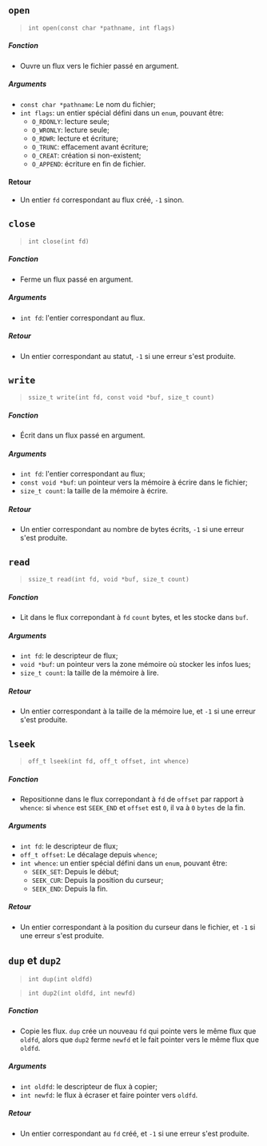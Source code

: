 ## `open`

> `int open(const char *pathname, int flags)`

##### Fonction
- Ouvre un flux vers le fichier passé en argument.

##### Arguments
- `const char *pathname`: Le nom du fichier;
- `int flags`: un entier spécial défini dans un `enum`, pouvant être:
    - `O_RDONLY`: lecture seule;
    - `O_WRONLY`: lecture seule;
    - `O_RDWR`: lecture et écriture;
    - `O_TRUNC`: effacement avant écriture;
    - `O_CREAT`: création si non-existent;
    - `O_APPEND`: écriture en fin de fichier.

#### Retour
- Un entier `fd` correspondant au flux créé, `-1` sinon.

## `close`

> `int close(int fd)`

##### Fonction
- Ferme un flux passé en argument.

##### Arguments
- `int fd`: l'entier correspondant au flux.

##### Retour
- Un entier correspondant au statut, `-1` si une erreur s'est produite.

## `write`

> `ssize_t write(int fd, const void *buf, size_t count)`

##### Fonction
- Écrit dans un flux passé en argument.

##### Arguments
- `int fd`: l'entier correspondant au flux;
- `const void *buf`: un pointeur vers la mémoire à écrire dans le fichier;
- `size_t count`: la taille de la mémoire à écrire.

##### Retour
- Un entier correspondant au nombre de bytes écrits, `-1` si une erreur s'est produite.

## `read`

> `ssize_t read(int fd, void *buf, size_t count)`

##### Fonction
- Lit dans le flux correpondant à `fd` `count` bytes, et les stocke dans `buf`.

##### Arguments
- `int fd`: le descripteur de flux;
- `void *buf`: un pointeur vers la zone mémoire où stocker les infos lues;
- `size_t count`: la taille de la mémoire à lire.

##### Retour
- Un entier correspondant à la taille de la mémoire lue, et `-1` si une erreur s'est produite.

## `lseek`

> `off_t lseek(int fd, off_t offset, int whence)`

##### Fonction
- Repositionne dans le flux correpondant à `fd` de `offset` par rapport à `whence`: si `whence` est `SEEK_END` et `offset` est `0`, il va à `0` `bytes` de la fin.

##### Arguments
- `int fd`: le descripteur de flux;
- `off_t offset`: Le décalage depuis `whence`;
- `int whence`: un entier spécial défini dans un `enum`, pouvant être:
    - `SEEK_SET`: Depuis le début;
    - `SEEK_CUR`: Depuis la position du curseur;
    - `SEEK_END`: Depuis la fin.

##### Retour
- Un entier correspondant à la position du curseur dans le fichier, et `-1` si une erreur s'est produite.

## `dup` et `dup2`

> `int dup(int oldfd)`

> `int dup2(int oldfd, int newfd)`

##### Fonction
- Copie les flux. `dup` crée un nouveau `fd` qui pointe vers le même flux que `oldfd`, alors que `dup2` ferme `newfd` et le fait pointer vers le même flux que `oldfd`.

##### Arguments
- `int oldfd`: le descripteur de flux à copier;
- `int newfd`: le flux à écraser et faire pointer vers `oldfd`.

##### Retour
- Un entier correspondant au `fd` créé, et `-1` si une erreur s'est produite.
